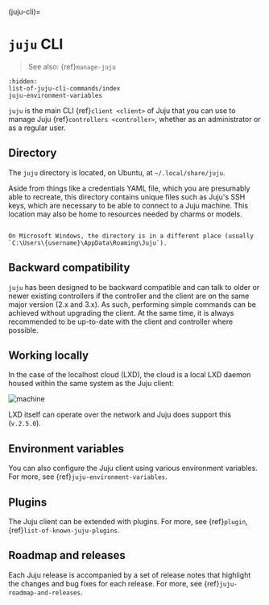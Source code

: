 (juju-cli)=
# `juju` CLI

> See also: {ref}`manage-juju`


```{toctree}
:hidden:
list-of-juju-cli-commands/index
juju-environment-variables
```

<!--HARRY SAYS: THIS DOC IS MISSING A LOT OF DETAIL-->


<!--The Juju CLI is the client for bootstrapping Juju controllers, creating Juju models, deploying applications and managing these entities.-->

`juju` is the main CLI {ref}`client <client>` of Juju that you can use to manage Juju {ref}`controllers <controller>`, whether as an administrator or as a regular user.

<!--This software connects to Juju controllers and is used to issue commands that deploy and manage application units running on cloud instances.-->

<!-- Commented out because it uses "cloud" as the collection of resources provided by what we would call a cloud.
![machine](https://assets.ubuntu.com/v1/865acefc-juju-client-2.png)
-->




## Directory

The `juju` directory is located, on Ubuntu, at `~/.local/share/juju`.

Aside from things like a credentials YAML file, which you are presumably able to recreate, this directory contains unique files such as Juju's SSH keys, which are necessary to be able to connect to a Juju machine. This location may also be home to resources needed by charms or models.

```{note}

On Microsoft Windows, the directory is in a different place (usually `C:\Users\{username}\AppData\Roaming\Juju`).

```

## Backward compatibility

`juju` has been designed to be backward compatible and can talk to older or newer existing controllers if the controller and the client are on the same major version (2.x and 3.x). As such, performing simple commands can be achieved without upgrading the client. At the same time, it is always recommended to be up-to-date with the client and controller where possible.



## Working locally

<!-- should cover LXD as well as MicroK8s-->

In the case of the localhost cloud (LXD), the cloud is a local LXD daemon housed within the same system as the Juju client:

![machine](https://assets.ubuntu.com/v1/1f5ba83e-juju-client-3.png)

LXD itself can operate over the network and Juju does support this (`v.2.5.0`).


## Environment variables

You can also configure the Juju client using various environment variables. For more, see {ref}`juju-environment-variables`.


## Plugins

The Juju client can be extended with plugins. For more, see {ref}`plugin`, {ref}`list-of-known-juju-plugins`.

## Roadmap and releases

Each Juju release is accompanied by a set of release notes that highlight the changes and bug fixes for each release. For more, see  {ref}`juju-roadmap-and-releases`.
